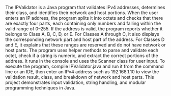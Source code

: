 The IPValidator is a Java program that validates IPv4 addresses, determines their class, 
and identifies their network and host portions. When the user enters an IP address, 
the program splits it into octets and checks that there are exactly four parts, each 
containing only numbers and falling within the valid range of 0–255. If the address is
valid, the program reports whether it belongs to Class A, B, C, D, or E. For Classes A 
through C, it also displays the corresponding network part and host part of the address. 
For Classes D and E, it explains that these ranges are reserved and do not have network 
or host parts. The program uses helper methods to parse and validate each octet, check if 
a string is numeric, and extract the correct portions of the address. It runs in the console
and uses the Scanner class for user input. To execute the program, compile IPValidator.java
and run it from the command line or an IDE, then enter an IPv4 address such as 192.168.1.10 
to view the validation result, class, and breakdown of network and host parts. This project 
demonstrates input validation, string handling, and modular programming techniques in Java.

